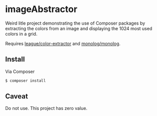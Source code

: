 imageAbstractor
==============

Weird litle project demonstrating the use of Composer packages by extracting the colors from an image and displaying the 1024 most used colors in a grid.

Requires [league/color-extractor](https://packagist.org/packages/league/color-extractor) and [monolog/monolog](https://packagist.org/packages/monolog/monolog).

## Install

Via Composer

``` bash
$ composer install
```

## Caveat

Do not use. This project has zero value.
